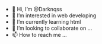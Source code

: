 - 👋 Hi, I’m @Darknqss
- 👀 I’m interested in web developing
- 🌱 I’m currently learning html
- 💞️ I’m looking to collaborate on ...
- 📫 How to reach me ...

<!---
Darknqss/Darknqss is a ✨ special ✨ repository because its `README.md` (this file) appears on your GitHub profile.
You can click the Preview link to take a look at your changes.
--->
